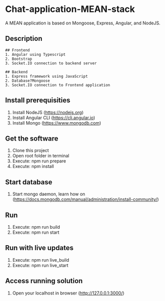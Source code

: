 # Chat-application-MEAN-stack

A MEAN application is based on Mongoose, Express, Angular, and NodeJS.

## Description

```
## Frontend
1. Angular using Typescript
2. Bootstrap
3. Socket.IO connection to backend server

## Backend
1. Express framework using JavaScript
2. Database?Mongoose
3. Socket.IO connection to Frontend application

```

## Install prerequisities
1. Install NodeJS (https://nodejs.org)
2. Install Angular CLI (https://cli.angular.io)
3. Install Mongo (https://www.mongodb.com)

## Get the software
1. Clone this project
2. Open root folder in terminal
3. Execute: npm run prepare
4. Execute: npm install

## Start database
1. Start mongo daemon, learn how on (https://docs.mongodb.com/manual/administration/install-community/)

## Run
1. Execute: npm run build
2. Execute: npm run start

## Run with live updates
1. Execute: npm run live_build
2. Execute: npm run live_start

## Access running solution
1. Open your localhost in browser (http://127.0.0.1:3000/)

